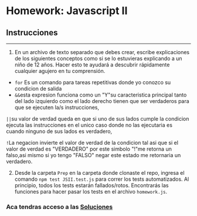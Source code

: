 # Homework: Javascript II

## Instrucciones
---
1. En un archivo de texto separado que debes crear, escribe explicaciones de los siguientes conceptos como si se lo estuvieras explicando a un niño de 12 años. Hacer esto te ayudará a descubrir rápidamente cualquier agujero en tu comprensión.

* `for` Es un comando para tareas repetitivas donde yo conozco su condicion de salida
* `&&`esta expresion funciona como un "Y"su caracteristica principal tanto del lado izquierdo como el lado derecho tienen que ser verdaderos para que se ejecuten la/s instrucciones,
 
`||`su valor de verdad queda en que si uno  de sus lados cumple la condicion ejecuta las instrucciones en el unico caso donde no las ejecutaria es cuando ninguno de sus lados es verdadero,

`!`La negacion invierte el valor de verdad de la condicion tal asi que si el valor de verdad es "VERDADERO" por este simbolo "!"me retorna un falso,asi mismo si yo tengo "FALSO" negar este estado me retornaria un verdadero.

2. Desde la carpeta `Prep` en la carpeta donde clonaste el repo, ingresa el comando `npm test JSII.test.js` para correr los tests automatizados. Al principio, todos los tests estarán fallados/rotos. Encontrarás las funciones para hacer pasar los tests en el archivo `homework.js`.

### Aca tendras acceso a las [Soluciones](https://github.com/atralice/Curso.Prep.Henry/blob/solution/03-JS-II/homework/homework.js)